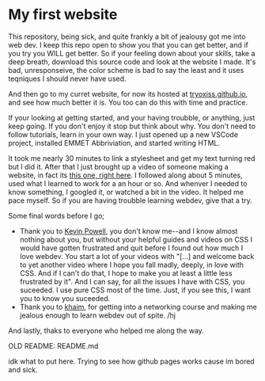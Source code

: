 # My first website
This repository, being sick, and quite frankly a bit  of jealousy got me into web dev. I keep this repo open to show you that you can get better, and if you try you WILL get better. So if your feeling down about your skills, take a deep breath, download this source code and look at the website I made. It's bad, unresponseive, the color scheme is bad to say the least and it uses teqniques I should never have used. 

And then go to my curret website, for now its hosted at [tryoxiss.github.io](https://tryoxiss.github.io), and see how much better it is. You too can do this with time and practice. 

If your looking at getting started, and your having troubble, or anything, just keep going. If you don't enjoy it stop but think about why. You don't need to follow tutorials, learn in your own way. I just opened up a new VSCode project, installed EMMET Abbriviation, and started writing HTML. 

It took me nearly 30 minutes to link a stylesheet and get my text turning red but I did it. After that I just brought up a video of someone making a website, in fact its [this one, right here](https://www.youtube.com/watch?v=zyNhxN6sToM). I followed along about 5 minutes, used what I learned to work for a an hour or so. And whenver I needed to know something, I googled it, or watched a bit in the video. It helped me pace myself. So if you are having troubble learning webdev, give that a try. 

Some final words before I go; 

- Thank you to [Kevin Powell](https://www.youtube.com/@KevinPowell), you don't know me--and I know almost nothing about you, but without your helpful guides and videos on CSS I would have gotten frustrated and quit before I found out how much I love webdev. You start a lot of your videos with "[...] and welcome back to yet another video where I hope you fall madly, deeply, in love with CSS. And if I can't do that, I hope to make you at least a little less frustrated by it". And I can say, for all the issues I have with CSS, you suceeded. I use pure CSS most of the time. Just, if you see this, I want you to know you suceeded. 
- Thank you to [khaim](https://github.com/khaim0919), for getting into a networking course and making me jealous enough to learn webdev out of spite. /hj

And lastly, thaks to everyone who helped me along the way. 


OLD README: 
README.md

idk what to put here. Trying to see how github pages works cause im bored and sick. 
